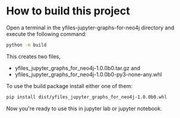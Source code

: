 # How to build this project

Open a terminal in the yfiles-jupyter-graphs-for-neo4j directory and execute the following command:

```bash
python -m build
```

This creates two files,  
- yfiles_jupyter_graphs_for_neo4j-1.0.0b0.tar.gz and 
- yfiles_jupyter_graphs_for_neo4j-1.0.0b0-py3-none-any.whl

To use the build package install either one of them: 

```bash
pip install dist/yfiles_jupyter_graphs_for_neo4j-1.0.0b0.whl
```

Now you're ready to use this in jupyter lab or jupyter notebook.